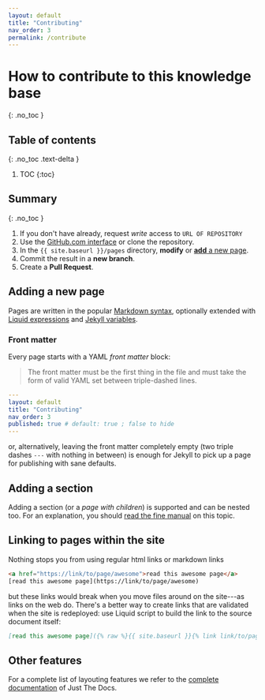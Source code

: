 ```yaml
---
layout: default
title: "Contributing"
nav_order: 3
permalink: /contribute
---
```


# How to contribute to this knowledge base
{: .no_toc }

## Table of contents
{: .no_toc .text-delta }

1. TOC
{:toc}

## Summary
{: .no_toc }

1. If you don't have already, request _write_ access to `URL OF REPOSITORY`
2. Use the [GitHub.com interface][github] or clone the repository.
3. In the `{{ site.baseurl }}/pages` directory, __modify__ or [__add__ a new page](#adding-a-new-page).
4. Commit the result in a __new branch__.
5. Create a __Pull Request__.

[github]: https://docs.github.com/en/pages/setting-up-a-github-pages-site-with-jekyll/adding-content-to-your-github-pages-site-using-jekyll#adding-a-new-page-to-your-site


## Adding a new page

Pages are written in the popular [Markdown syntax][], optionally extended with [Liquid expressions][] and [Jekyll variables][].

### Front matter
Every page starts with a YAML _front matter_ block:
> The front matter must be the first thing in the file and must take the form of valid YAML set between triple-dashed lines.

```yaml
---
layout: default
title: "Contributing"
nav_order: 3
published: true # default: true ; false to hide
---
```

or, alternatively, leaving the front matter completely empty (two triple dashes `---` with nothing in between) is enough for Jekyll to pick up a page for publishing with sane defaults.

## Adding a section

Adding a section (or a _page with children_) is supported and can be nested too. For an explanation, you should [read the fine manual][sections] on this topic.

## Linking to pages within the site

Nothing stops you from using regular html links or markdown links
```html
<a href="https://link/to/page/awesome">read this awesome page</a>
[read this awesome page](https://link/to/page/awesome)
```
but these links would break when you move files around on the site---as links on the web do. There's a better way to create links that are validated when the site is redeployed: use Liquid script to build the link to the source document itself:
```markdown
[read this awesome page]({% raw %}{{ site.baseurl }}{% link link/to/page/awesome.markdown %}{% endraw %})
```

## Other features

For a complete list of layouting features we refer to the [complete documentation][] of Just The Docs.

[Markdown syntax]: https://www.markdownguide.org/basic-syntax#blockquotes-1
[Liquid expressions]: https://jekyllrb.com/docs/liquid/
[Jekyll variables]: https://jekyllrb.com/docs/variables/
[sections]: https://pmarsceill.github.io/just-the-docs/docs/navigation-structure/#pages-with-children
[complete documentation]: https://pmarsceill.github.io/just-the-docs/